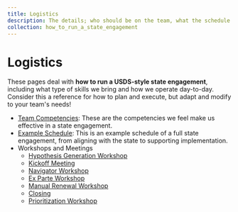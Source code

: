```yaml
---
title: Logistics
description: The details; who should be on the team, what the schedule should look like, which meetings to run, and how to run them
collection: how_to_run_a_state_engagement
---
```


# Logistics

These pages deal with **how to run a USDS-style state engagement**, including what type of skills we bring and how we operate day-to-day. Consider this a reference for how to plan and execute, but adapt and modify to your team's needs!

- [Team Competencies](./team-competencies.md): These are the competencies we feel make us effective in a state engagement.
- [Example Schedule](./schedule.md): This is an example schedule of a full state engagement, from aligning with the state to supporting implementation.
- Workshops and Meetings
  - [Hypothesis Generation Workshop](./workshops-and-meetings/hypothesis-generation-workshop.md)
  - [Kickoff Meeting](./workshops-and-meetings/kickoff.md)
  - [Navigator Workshop](./workshops-and-meetings/navigator-workshop.md)
  - [Ex Parte Workshop](./workshops-and-meetings/ex-parte-workshop.md)
  - [Manual Renewal Workshop](./workshops-and-meetings/manual-renewal-workshop.md)
  - [Closing](./workshops-and-meetings/closing.md)
  - [Prioritization Workshop](./workshops-and-meetings/prioritization-session.md)
